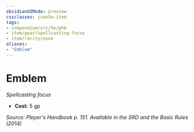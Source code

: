 ```yaml
---
obsidianUIMode: preview
cssclasses: json5e-item
tags:
- compendium/src/5e/phb
- item/gear/spellcasting-focus
- item/rarity/none
aliases: 
- "Emblem"
---
```

# Emblem
*Spellcasting focus*  

- **Cost**: 5 gp

*Source: Player's Handbook p. 151. Available in the <span title='Systems Reference Document (5.1)'>SRD</span> and the Basic Rules (2014)*